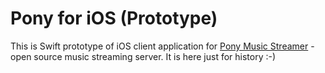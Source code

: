 Pony for iOS (Prototype)
========================

This is Swift prototype of iOS client application for [Pony Music Streamer](https://github.com/DenisDorokhov/pony) - open source music streaming server. It is here just for history :-)
